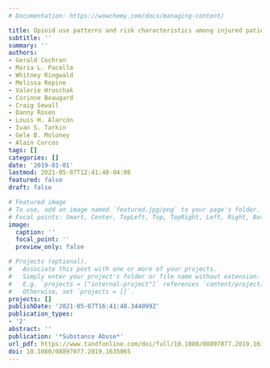 ```yaml
---
# Documentation: https://wowchemy.com/docs/managing-content/

title: Opioid use patterns and risk characteristics among injured patients
subtitle: ''
summary: ''
authors:
- Gerald Cochran
- Maria L. Pacella
- Whitney Ringwald
- Melissa Repine
- Valerie Hruschak
- Corinne Beaugard
- Craig Sewall
- Danny Rosen
- Louis H. Alarcon
- Ivan S. Tarkin
- Gele B. Moloney
- Alain Corcos
tags: []
categories: []
date: '2019-01-01'
lastmod: 2021-05-07T12:41:48-04:00
featured: false
draft: false

# Featured image
# To use, add an image named `featured.jpg/png` to your page's folder.
# Focal points: Smart, Center, TopLeft, Top, TopRight, Left, Right, BottomLeft, Bottom, BottomRight.
image:
  caption: ''
  focal_point: ''
  preview_only: false

# Projects (optional).
#   Associate this post with one or more of your projects.
#   Simply enter your project's folder or file name without extension.
#   E.g. `projects = ["internal-project"]` references `content/project/deep-learning/index.md`.
#   Otherwise, set `projects = []`.
projects: []
publishDate: '2021-05-07T16:41:48.344099Z'
publication_types:
- '2'
abstract: ''
publication: '*Substance Abuse*'
url_pdf: https://www.tandfonline.com/doi/full/10.1080/08897077.2019.1635065
doi: 10.1080/08897077.2019.1635065
---
```

